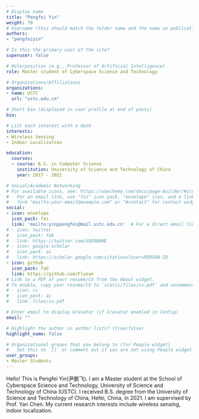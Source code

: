 ```yaml
---
# Display name
title: "Pengfei Yin"
weight: 70
# Username (this should match the folder name and the name on publications)
authors:
- "pengfeiyin"

# Is this the primary user of the site?
superuser: false

# Role/position (e.g., Professor of Artificial Intelligence)
role: Master student of Cyberspace Science and Technology

# Organizations/Affiliations
organizations:
- name: USTC 
  url: "ustc.edu.cn"

# Short bio (displayed in user profile at end of posts)
bio: 

# List each interest with a dash
interests:
- Wireless Sensing
- Indoor Localization

education:
  courses:
  - course: B.S. in Computer Science
    institution: University of Science and Technology of China
    year: 2017 - 2021

# Social/Academic Networking
# For available icons, see: https://wowchemy.com/docs/page-builder/#icons
#   For an email link, use "fas" icon pack, "envelope" icon, and a link in the
#   form "mailto:your-email@example.com" or "#contact" for contact widget.
social:
- icon: envelope
  icon_pack: fas
  link: 'mailto:yinppengfei@mail.ustc.edu.cn'  # For a direct email link, use "mailto:test@example.org".
# - icon: twitter
#   icon_pack: fab
#   link: https://twitter.com/USERNAME
# - icon: google-scholar
#   icon_pack: ai
#   link: https://scholar.google.com/citations?user=PERSON-ID
- icon: github
  icon_pack: fab
  link: https://github.com/Flyean
# Link to a PDF of your resume/CV from the About widget.
# To enable, copy your resume/CV to `static/files/cv.pdf` and uncomment the lines below.
# - icon: cv
#   icon_pack: ai
#   link: files/cv.pdf

# Enter email to display Gravatar (if Gravatar enabled in Config)
email: ""

# Highlight the author in author lists? (true/false)
highlight_name: false

# Organizational groups that you belong to (for People widget)
#   Set this to `[]` or comment out if you are not using People widget.
user_groups:
- Master Students
---
```


Hello! This is Pengfei Yin(尹鹏飞).   I am a Master student at the School of Cyberspace Science and Technology,  University of Science and Technology of China (USTC). I received B.S. degree from the University of Science and Technology of China, Hefei, China, in 2021. I am supervised by Prof. Yan Chen. My current research interests include wireless sensing, indoor localization.
